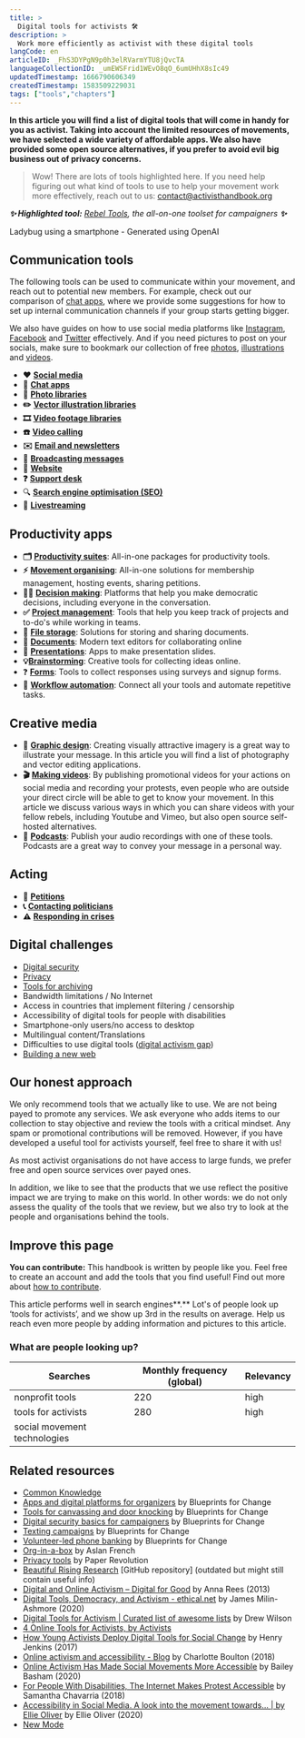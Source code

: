 ```yaml
---
title: >
  Digital tools for activists 🛠
description: >
  Work more efficiently as activist with these digital tools
langCode: en
articleID: _FhS3DYPgN9p0h3elRVarmYTU8jQvcTA
languageCollectionID: _umEWSFrid1WEvO8qO_6umUHhX8sIc49
updatedTimestamp: 1666790606349
createdTimestamp: 1583509229031
tags: ["tools","chapters"]
---
```


**In this article you will find a list of digital tools that will come in handy for you as activist. Taking into account the limited resources of movements, we have selected a wide variety of affordable apps. We also have provided some open source alternatives, if you prefer to avoid evil big business out of privacy concerns.**

> Wow! There are lots of tools highlighted here. If you need help figuring out what kind of tools to use to help your movement work more effectively, reach out to us: [contact@activisthandbook.org](mailto:contact@activisthandbook.org)

_**✨ Highlighted tool:**_ [_Rebel Tools_](/rebel-tools)_, the all-on-one toolset for campaigners **✨**_

<div><figcaption>Ladybug using a smartphone - Generated using OpenAI</figcaption></div>

## Communication tools

The following tools can be used to communicate within your movement, and reach out to potential new members. For example, check out our comparison of [chat apps](/tools/chat-apps), where we provide some suggestions for how to set up internal communication channels if your group starts getting bigger.

We also have guides on how to use social media platforms like [Instagram](/tools/instagram), [Facebook](/tools/facebook) and [Twitter](/tools/twitter) effectively. And if you need pictures to post on your socials, make sure to bookmark our collection of free [photos](/tools/photo-libraries), [illustrations](/tools/vector-libraries) and [videos](/tools/video-libraries).

-   **❤️** [**Social media**](/tools/social-media)
-   **💬** [**Chat apps**](/tools/chat-apps)
-   **📸** [**Photo libraries**](/tools/photo-libraries)
-   **✏️** [**Vector illustration libraries**](/tools/vector-libraries)
-   **🎞** [**Video footage libraries**](/tools/video-libraries)
-   **☎️** [**Video calling**](/tools/video-calling)
-   **✉️** [**Email and newsletters**](/tools/newsletters)
-   📱 [**Broadcasting messages**](/tools/broadcasting-messages)
-   **🔗** [**Website**](/tools/website)
-   **❓** [**Support desk**](/tools/support-desk)
-   🔍 [**Search engine optimisation (SEO)**](/tools/seo)
-   🔴 [**Livestreaming**](/tools/livestreaming)

## Productivity apps

-   **🗂** [**Productivity suites**](/tools/productivity-suites): All-in-one packages for productivity tools.
-   **⚡** [**Movement organising**](/tools/organising): All-in-one solutions for membership management, hosting events, sharing petitions.
-   **🙋‍♀️** [**Decision making**](/tools/decision-making): Platforms that help you make democratic decisions, including everyone in the conversation.
-   **✅** [**Project management**](/tools/project-management): Tools that help you keep track of projects and to-do's while working in teams.
-   **📂** [**File storage**](/tools/file-storage): Solutions for storing and sharing documents.
-   📝 [**Documents**](/tools/documents): Modern text editors for collaborating online
-   🎤 [**Presentations**](/tools/presentations): Apps to make presentation slides.
-   **💡**[**Brainstorming**](/tools/brainstorming): Creative tools for collecting ideas online.
-   ❓ [**Forms**](/tools/forms): Tools to collect responses using surveys and signup forms.
-   🤖 [**Workflow automation**](/tools/workflow-automation): Connect all your tools and automate repetitive tasks.

## Creative media

-   **🎨** [**Graphic design**](/tools/graphic-design): Creating visually attractive imagery is a great way to illustrate your message. In this article you will find a list of photography and vector editing applications.
-   **🎬** [**Making videos**](/tools/videos): By publishing promotional videos for your actions on social media and recording your protests, even people who are outside your direct circle will be able to get to know your movement. In this article we discuss various ways in which you can share videos with your fellow rebels, including Youtube and Vimeo, but also open source self-hosted alternatives.
-   **🎤** [**Podcasts**](/tools/podcasts): Publish your audio recordings with one of these tools. Podcasts are a great way to convey your message in a personal way.

## Acting

-   **📝** [**Petitions**](/tools/petitions)
-   **📞** [**Contacting politicians**](/tools/contacting-politicians)
-   **⚠️** [**Responding in crises**](/tools/responding-in-crises)

## Digital challenges

-   [Digital security](/tools/security)
-   [Privacy](/tools/privacy)
-   [Tools for archiving](/organising/archiving-tools)
-   Bandwidth limitations / No Internet
-   Access in countries that implement filtering / censorship
-   Accessibility of digital tools for people with disabilities
-   Smartphone-only users/no access to desktop
-   Multilingual content/Translations
-   Difficulties to use digital tools ([digital activism gap](https://academic.oup.com/socpro/article/65/1/51/4795348))
-   [Building a new web](/tools/new-web)

## Our honest approach

We only recommend tools that we actually like to use. We are not being payed to promote any services. We ask everyone who adds items to our collection to stay objective and review the tools with a critical mindset. Any spam or promotional contributions will be removed. However, if you have developed a useful tool for activists yourself, feel free to share it with us!

As most activist organisations do not have access to large funds, we prefer free and open source services over payed ones.

In addition, we like to see that the products that we use reflect the positive impact we are trying to make on this world. In other words: we do not only assess the quality of the tools that we review, but we also try to look at the people and organisations behind the tools.

## Improve this page

**You can contribute:** This handbook is written by people like you. Feel free to create an account and add the tools that you find useful! Find out more about [how to contribute](/join).

This article performs well in search engines**.** Lot's of people look up ‘tools for activists’, and we show up 3rd in the results on average. Help us reach even more people by adding information and pictures to this article.

### What are people looking up?

<div><table><thead><tr><th>Searches</th><th>Monthly frequency (global)</th><th>Relevancy</th></tr></thead><tbody><tr><td>nonprofit tools</td><td>220</td><td>high</td></tr><tr><td>tools for activists</td><td>280</td><td>high</td></tr><tr><td>social movement technologies</td><td></td><td></td></tr></tbody></table></div>

## Related resources

-   [Common Knowledge](https://commonknowledge.coop)
-   [Apps and digital platforms for organizers](https://blueprintsfc.org/guide/apps-and-digital-platforms-for-organizers-tools-roundup/) by Blueprints for Change
-   [Tools for canvassing and door knocking](https://blueprintsfc.org/guide/canvassing-and-door-knocking-tools-roundup/) by Blueprints for Change
-   [Digital security basics for campaigners](https://blueprintsfc.org/guide/digital-security-basics-for-campaigners/) by Blueprints for Change
-   [Texting campaigns](https://blueprintsfc.org/guide/texting-campaigns/) by Blueprints for Change
-   [Volunteer-led phone banking](https://blueprintsfc.org/guide/phone-banking/) by Blueprints for Change
-   [Org-in-a-box](https://github.com/jcklpe/org-in-a-box) by Aslan French
-   [Privacy tools](https://www.paperrevolution.org/activist-tools/) by Paper Revolution
-   [Beautiful Rising Research](https://github.com/BeautifulTrouble/Beautiful-Rising-Research) \[GitHub repository\] (outdated but might still contain useful info)
-   [Digital and Online Activism – Digital for Good](https://en.reset.org/digital-and-online-activism/) by Anna Rees (2013)
-   [Digital Tools, Democracy, and Activism - ethical.net](https://ethical.net/ethical/digital-tools-democracy-and-activism/) by James Milin-Ashmore (2020)
-   [Digital Tools for Activism | Curated list of awesome lists](https://project-awesome.org/drewrwilson/toolsforactivism) by Drew Wilson
-   [4 Online Tools for Activists, by Activists](https://www.activisthive.org/4-online-tools-for-activists-by-activists/)
-   [How Young Activists Deploy Digital Tools for Social Change](https://clalliance.org/blog/how-young-activists-deploy-digital-tools-for-social-change/) by Henry Jenkins (2017)
-   [Online activism and accessibility - Blog](https://www.voicemag.uk/blog/4256/online-activism-and-accessibility) by Charlotte Boulton (2018)
-   [Online Activism Has Made Social Movements More Accessible](https://www.nashvillescene.com/news/online-activism-has-made-social-movements-more-accessible/article_d9f20c0e-01e2-5e25-9cc6-128007a1240b.html) by Bailey Basham (2020)
-   [For People With Disabilities, The Internet Makes Protest Accessible](https://hellogiggles.com/lifestyle/people-with-disabilities-internet-protest/) by Samantha Chavarria (2018)
-   [Accessibility in Social Media. A look into the movement towards… | by Ellie Oliver](https://medium.com/@EllieOliver196_16205/accessibility-in-social-media-62828199466d) by Ellie Oliver (2020)
-   [New Mode](https://www.newmode.net/home)